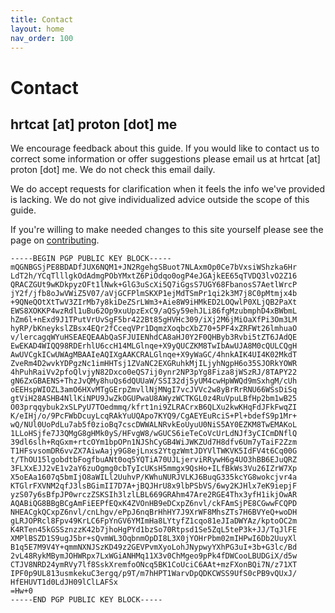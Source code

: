 ```yaml
---
title: Contact
layout: home
nav_order: 100
---
```


# Contact

## hrtcat [at] proton [dot] me

We encourage feedback about this guide. If you would like to contact us to correct some information or offer suggestions please email us at hrtcat [at] proton [dot] me. We do not check this email daily.

We do accept requests for clarification when it feels the info we've provided is lacking. We do not give individualized advice outside the scope of this guide.

If you're willing to make needed changes to this site yourself please see the page on [contributing](/pages/contribute).

```text
-----BEGIN PGP PUBLIC KEY BLOCK-----
mQGNBGSjPE8BDADfJUX6NQM1+JN2RgehgSBuot7NLAxmOp0Ce7bVxsiWShzka6Hr
LdT2h/YCqTlllgkOdAdmgPObYMxtZ6PiOdqo0ogP4eJGAjkEE65qTVDQ3lvO2Z16
QRACZGUt9wKDkpyzOFt1lNwk+GlG3uScXi5Q7iGgsS7UGY68FbanosS7AetlWrcP
jY2f/jfb8oJwVWiZ5V07/aVjGCFPlmSKXP1ejMdTSmPr1qi2k3M7j8C0pMtmjx4b
+9QNeQOtXtTwV3ZIrMb7y8kiDeZSrLWm3+Aie8W9iHMkED2LOQwlP0XLjQB2PaXt
EWS8XOKKP4wzRdl1uBu62Op9xuUpzExC9/aQSy59ehJLi86fgMzubmphD4xBWbmL
hZm6l+nExd9J1TPutVrUvSgF5br422Bt85gHVHc309/iXj2M6jMiOaXfPi3Om3LM
hyRP/bKneykslZBsx4EQr2fCceqVPr1DqmzXoqbcXbZ70+5PF4xZRFWt26lmhuaO
v/lercagqWYuHSEAEQEAAbQaSFJUIENhdCA8aHJ0Y2F0QHByb3Rvbi5tZT6JAdQE
EwEKAD4WIQQ98RDErhlU6ccH14MLGlnqe+X9yQUCZKM8TwIbAwUJA8M0cQULCQgH
AwUVCgkICwUWAgMBAAIeAQIXgAAKCRALGlnqe+X9yWaGC/4hnkAIK4UI4K02MkdT
ZveRm4D2wvkYDPgzNc1imHHTsj1ZVaNC2EXGRuhkMjILjyhNgpH6o35SJORkYOWR
4hPuhRaiVv2pfoQlvjyN82Dxco0eQS7ij0ynr2NP3pYg8Fiza8jWSzRJ/8TAPY22
gN6ZxGBAENS+ThzJvQMy8huQs6dQUUaW/SSI32dj5yUM4cwHpWWQd9mSxhgM/cUh
oEEHspWIOZL3amO6HXvMTgGErpZmvllNjMNgI7vcJVVc2w8yBrRrRNU66WSsDiSq
gtViH28ASHB4NllKiNPU9JwZkOGUPwaU8AWyzWCTKGL0z4RuVpuLBfHp2bm1wB25
O03prqqybuk2xSLPyU7TOedmmq/kfrt1ni9ZLRACrxB6QLXu2kwKHqFdJFkFwqZI
K/eIHj/o/9PcFWbDcuyLcqRAkYuUQApo7KYQ9/CgAEYEuRciS+Pl+bdefS9p1Mr+
wQ/NUl0UoPdLu7ab5f0zioBq7cscDWWALNRvkEoUyuU0NiS5AY0EZKM8TwEMAKoL
1LLoHSjfe7J3QMgG8gHMk0yS/HFvgW8/wGUCS6ieTeCoVcUrLdNJf3yCICmDNflQ
39dl6slh+RqGxm+rtcOYm1bpOPn1NJShCyGB4WiJWKZUd7H8dfv6Um7yTaiF2Zzm
T1HFsvsomDR6vvZX7AiwAajy9G8ejLnxs2YtgzWmtJDYVlTWKVK5IdFV4t6Cq00G
t/ThOU15lgobdtbFogfbuANt0oq5YQTiA70UJLjerviRRywH6g4UO3hBB6EJuQRZ
3FLXxEJJ2vE1v2aY6zuOgmg0cbTyIcUKsH5mmgx9QsHo+ILfBkWs3Vu26IZrW7Xp
X5oEAa1607q5bmIjO8aWILl2UuhvP/KWhuNURJVLKJ6BuqG335kcYG8wokcjvr4a
KTGlrFXVNM2qfJ3lsBGimII7D7A+jBQJHrU8x9lbPSbVS/6wy2KJHlx7eK9iepjF
yzS07y6sBfpJP0wrczZSKSIh3lzlLBL669GRAhm47Are2RGE4Thx3yfH1ikjOwAR
AQABiQG8BBgBCgAmFiEEPfEQxK4ZVOnHB9eDCxpZ6nvl/ckFAmSjPE8CGwwFCQPD
NHEACgkQCxpZ6nvl/cnLhgv/ePpJ6nqBrHhHY7J9XrWF8MhsZTs7H6BVYeQ+woDH
gLRJOPRcl8Fpv49KrLC6FpYnGV6YMImHa8LYtyfZ1cqo81eJIaDWYAz/kptoOC2m
K4RTen45kGSSznzzK42b7jhoHgPYd1bzSo70Rtpsd1Se5ZqL5teP3k+JJ/TqJlFE
XMPlBSZD1S9ugJ5br+sQvmWL3OqbnmOpDI8L3X0jYOHrPbm02mIHPwI6Db2UuyXl
B1q5E7M9V4Y+qmmNXNJSzKD49z2GEVPvmXyoLohJNypwyYXhPG3uI+3b+G3lc/Bd
2vL48RykMBymJOHWRpx7LxWGiANHMq11X3v0ChMgeo9pPk4fDWCooLBUDGiX/d5w
CTJV8NRD24ymRVy7lf8SskXremfoONcq5BK1CoUciC6AAt+mzFXonBQi7N/z71XT
IPF0p9UL813usmkekuC3ergq/p9T/m7hHPT1WarvDpQDKCWSS9UfS0cPB9vQUxJ/
HfEHUVT1d0LdJH09lClLAFSx
=Hw+0
-----END PGP PUBLIC KEY BLOCK-----
```

